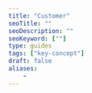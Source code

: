 ```yaml
---
title: "Customer"
seoTitle: ""
seoDescription: ""
seoKeyword: [""]
type: guides
tags: ["key-concept"]
draft: false
aliases:
    - 
---
```

